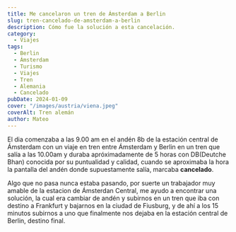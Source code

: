 ```yaml
---
title: Me cancelaron un tren de Ámsterdam a Berlin
slug: tren-cancelado-de-amsterdam-a-berlin
description: Cómo fue la solución a esta cancelación.
category:
  - Viajes
tags:
  - Berlin
  - Ámsterdam
  - Turismo
  - Viajes
  - Tren 
  - Alemania
  - Cancelado
pubDate: 2024-01-09
cover: "/images/austria/viena.jpeg"
coverAlt: Tren alemán
author: Mateo 
---
```


El dia comenzaba a las 9.00 am en el andén 8b de la estación central de Ámsterdam con un viaje en tren entre Ámsterdam y Berlin en un tren que salía a las 10.00am y duraba apróximadamente de 5 horas con DB(Deutche Bhan) conocida por su puntualidad y calidad, cuando se aproximaba la hora la pantalla del andén donde supuestamente salía, marcaba **cancelado**. 

Algo que no pasa nunca estaba pasando, por suerte un trabajador muy amable de la estacion de Ámsterdan Central, me ayudo a encontrar una solución, la cual era cambiar de andén y subirnos en un tren que iba con destino a Frankfurt y bajarnos en la ciudad de Fiusburg, y de ahí a los 15 minutos subirnos a uno que finalmente nos dejaba en la estación central de Berlin, destino final.
